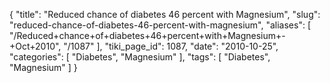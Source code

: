 {
    "title": "Reduced chance of diabetes 46 percent with Magnesium",
    "slug": "reduced-chance-of-diabetes-46-percent-with-magnesium",
    "aliases": [
        "/Reduced+chance+of+diabetes+46+percent+with+Magnesium+-+Oct+2010",
        "/1087"
    ],
    "tiki_page_id": 1087,
    "date": "2010-10-25",
    "categories": [
        "Diabetes",
        "Magnesium"
    ],
    "tags": [
        "Diabetes",
        "Magnesium"
    ]
}
